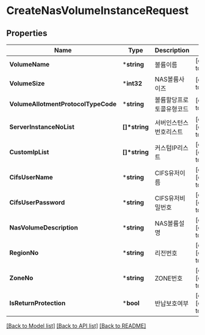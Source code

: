 # CreateNasVolumeInstanceRequest

## Properties
Name | Type | Description | Notes
------------ | ------------- | ------------- | -------------
**VolumeName** | ***string** | 볼륨이름 | [default to null]
**VolumeSize** | ***int32** | NAS볼륨사이즈 | [default to null]
**VolumeAllotmentProtocolTypeCode** | ***string** | 볼륨할당프로토콜유형코드 | [default to null]
**ServerInstanceNoList** | **[]\*string** | 서버인스턴스번호리스트 | [optional] [default to null]
**CustomIpList** | **[]\*string** | 커스텀IP리스트 | [optional] [default to null]
**CifsUserName** | ***string** | CIFS유저이름 | [optional] [default to null]
**CifsUserPassword** | ***string** | CIFS유저비밀번호 | [optional] [default to null]
**NasVolumeDescription** | ***string** | NAS볼륨설명 | [optional] [default to null]
**RegionNo** | ***string** | 리전번호 | [optional] [default to null]
**ZoneNo** | ***string** | ZONE번호 | [optional] [default to null]
**IsReturnProtection** | ***bool** | 반납보호여부 | [optional] [default to null]

[[Back to Model list]](../README.md#documentation-for-models) [[Back to API list]](../README.md#documentation-for-api-endpoints) [[Back to README]](../README.md)


